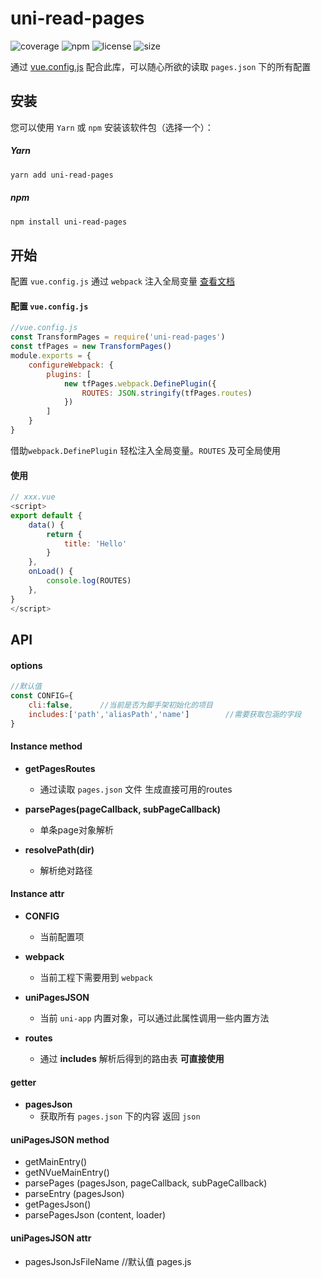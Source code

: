 # uni-read-pages

![coverage](https://img.shields.io/badge/coverage%20-98%25-green) ![npm](https://img.shields.io/badge/npm%20-v2.6.11-blue) ![license](https://img.shields.io/badge/license-MIT-red) ![size](https://img.shields.io/badge/size-1.48%20kb-yellowgreen)

通过 [vue.config.js](https://cli.vuejs.org/zh/config/) 配合此库，可以随心所欲的读取 `pages.json` 下的所有配置

## 安装

您可以使用 `Yarn` 或 `npm` 安装该软件包（选择一个）：

##### Yarn

```sh
yarn add uni-read-pages
```
##### npm

```sh
npm install uni-read-pages
```
## 开始
配置 `vue.config.js` 通过 `webpack` 注入全局变量 [查看文档](https://www.webpackjs.com/plugins/define-plugin/)

#### 配置 `vue.config.js`
```js
//vue.config.js
const TransformPages = require('uni-read-pages')
const tfPages = new TransformPages()
module.exports = {
    configureWebpack: {
        plugins: [
            new tfPages.webpack.DefinePlugin({
                ROUTES: JSON.stringify(tfPages.routes)
            })
        ]
    }
}
```
借助`webpack.DefinePlugin` 轻松注入全局变量。`ROUTES` 及可全局使用

#### 使用
```js
// xxx.vue
<script>
export default {
    data() {
        return {
            title: 'Hello'
        }
    },
    onLoad() {
        console.log(ROUTES)
    },
}
</script>
```
## API
#### options
```js
//默认值
const CONFIG={
    cli:false,      //当前是否为脚手架初始化的项目
    includes:['path','aliasPath','name']	    //需要获取包涵的字段
}
```

#### Instance method

* **getPagesRoutes**
    * 通过读取 `pages.json` 文件 生成直接可用的routes

* **parsePages(pageCallback, subPageCallback)**
    * 单条page对象解析

* **resolvePath(dir)**
    * 解析绝对路径

#### Instance attr

* **CONFIG**
    * 当前配置项

* **webpack**
    * 当前工程下需要用到 `webpack`

* **uniPagesJSON**
    * 当前 `uni-app` 内置对象，可以通过此属性调用一些内置方法

* **routes**
    * 通过 **includes** 解析后得到的路由表 **可直接使用**

#### getter

* **pagesJson**
    * 获取所有 `pages.json` 下的内容 返回 `json`


#### uniPagesJSON method

* getMainEntry()
* getNVueMainEntry()
* parsePages (pagesJson, pageCallback, subPageCallback)
* parseEntry (pagesJson)
* getPagesJson()
* parsePagesJson (content, loader)

#### uniPagesJSON attr
* pagesJsonJsFileName //默认值 pages.js